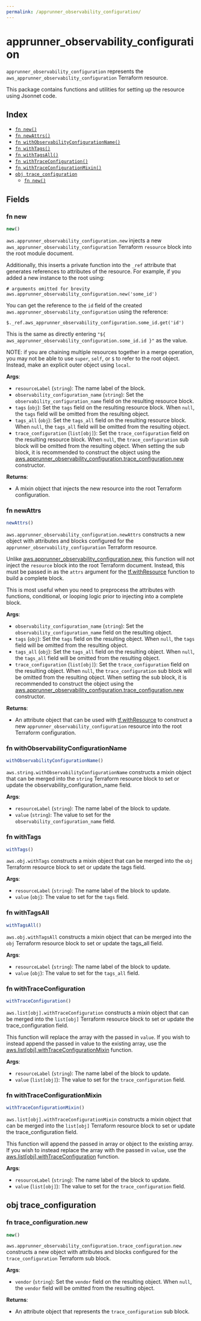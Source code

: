 ```yaml
---
permalink: /apprunner_observability_configuration/
---
```


# apprunner_observability_configuration

`apprunner_observability_configuration` represents the `aws_apprunner_observability_configuration` Terraform resource.



This package contains functions and utilities for setting up the resource using Jsonnet code.


## Index

* [`fn new()`](#fn-new)
* [`fn newAttrs()`](#fn-newattrs)
* [`fn withObservabilityConfigurationName()`](#fn-withobservabilityconfigurationname)
* [`fn withTags()`](#fn-withtags)
* [`fn withTagsAll()`](#fn-withtagsall)
* [`fn withTraceConfiguration()`](#fn-withtraceconfiguration)
* [`fn withTraceConfigurationMixin()`](#fn-withtraceconfigurationmixin)
* [`obj trace_configuration`](#obj-trace_configuration)
  * [`fn new()`](#fn-trace_configurationnew)

## Fields

### fn new

```ts
new()
```


`aws.apprunner_observability_configuration.new` injects a new `aws_apprunner_observability_configuration` Terraform `resource`
block into the root module document.

Additionally, this inserts a private function into the `_ref` attribute that generates references to attributes of the
resource. For example, if you added a new instance to the root using:

    # arguments omitted for brevity
    aws.apprunner_observability_configuration.new('some_id')

You can get the reference to the `id` field of the created `aws.apprunner_observability_configuration` using the reference:

    $._ref.aws_apprunner_observability_configuration.some_id.get('id')

This is the same as directly entering `"${ aws_apprunner_observability_configuration.some_id.id }"` as the value.

NOTE: if you are chaining multiple resources together in a merge operation, you may not be able to use `super`, `self`,
or `$` to refer to the root object. Instead, make an explicit outer object using `local`.

**Args**:
  - `resourceLabel` (`string`): The name label of the block.
  - `observability_configuration_name` (`string`): Set the `observability_configuration_name` field on the resulting resource block.
  - `tags` (`obj`): Set the `tags` field on the resulting resource block. When `null`, the `tags` field will be omitted from the resulting object.
  - `tags_all` (`obj`): Set the `tags_all` field on the resulting resource block. When `null`, the `tags_all` field will be omitted from the resulting object.
  - `trace_configuration` (`list[obj]`): Set the `trace_configuration` field on the resulting resource block. When `null`, the `trace_configuration` sub block will be omitted from the resulting object. When setting the sub block, it is recommended to construct the object using the [aws.apprunner_observability_configuration.trace_configuration.new](#fn-trace_configurationnew) constructor.

**Returns**:
- A mixin object that injects the new resource into the root Terraform configuration.


### fn newAttrs

```ts
newAttrs()
```


`aws.apprunner_observability_configuration.newAttrs` constructs a new object with attributes and blocks configured for the `apprunner_observability_configuration`
Terraform resource.

Unlike [aws.apprunner_observability_configuration.new](#fn-new), this function will not inject the `resource`
block into the root Terraform document. Instead, this must be passed in as the `attrs` argument for the
[tf.withResource](https://github.com/tf-libsonnet/core/tree/main/docs#fn-withresource) function to build a complete block.

This is most useful when you need to preprocess the attributes with functions, conditional, or looping logic prior to
injecting into a complete block.

**Args**:
  - `observability_configuration_name` (`string`): Set the `observability_configuration_name` field on the resulting object.
  - `tags` (`obj`): Set the `tags` field on the resulting object. When `null`, the `tags` field will be omitted from the resulting object.
  - `tags_all` (`obj`): Set the `tags_all` field on the resulting object. When `null`, the `tags_all` field will be omitted from the resulting object.
  - `trace_configuration` (`list[obj]`): Set the `trace_configuration` field on the resulting object. When `null`, the `trace_configuration` sub block will be omitted from the resulting object. When setting the sub block, it is recommended to construct the object using the [aws.apprunner_observability_configuration.trace_configuration.new](#fn-trace_configurationnew) constructor.

**Returns**:
  - An attribute object that can be used with [tf.withResource](https://github.com/tf-libsonnet/core/tree/main/docs#fn-withresource) to construct a new `apprunner_observability_configuration` resource into the root Terraform configuration.


### fn withObservabilityConfigurationName

```ts
withObservabilityConfigurationName()
```

`aws.string.withObservabilityConfigurationName` constructs a mixin object that can be merged into the `string`
Terraform resource block to set or update the observability_configuration_name field.



**Args**:
  - `resourceLabel` (`string`): The name label of the block to update.
  - `value` (`string`): The value to set for the `observability_configuration_name` field.


### fn withTags

```ts
withTags()
```

`aws.obj.withTags` constructs a mixin object that can be merged into the `obj`
Terraform resource block to set or update the tags field.



**Args**:
  - `resourceLabel` (`string`): The name label of the block to update.
  - `value` (`obj`): The value to set for the `tags` field.


### fn withTagsAll

```ts
withTagsAll()
```

`aws.obj.withTagsAll` constructs a mixin object that can be merged into the `obj`
Terraform resource block to set or update the tags_all field.



**Args**:
  - `resourceLabel` (`string`): The name label of the block to update.
  - `value` (`obj`): The value to set for the `tags_all` field.


### fn withTraceConfiguration

```ts
withTraceConfiguration()
```

`aws.list[obj].withTraceConfiguration` constructs a mixin object that can be merged into the `list[obj]`
Terraform resource block to set or update the trace_configuration field.

This function will replace the array with the passed in `value`. If you wish to instead append the
passed in value to the existing array, use the [aws.list[obj].withTraceConfigurationMixin](TODO) function.


**Args**:
  - `resourceLabel` (`string`): The name label of the block to update.
  - `value` (`list[obj]`): The value to set for the `trace_configuration` field.


### fn withTraceConfigurationMixin

```ts
withTraceConfigurationMixin()
```

`aws.list[obj].withTraceConfigurationMixin` constructs a mixin object that can be merged into the `list[obj]`
Terraform resource block to set or update the trace_configuration field.

This function will append the passed in array or object to the existing array. If you wish
to instead replace the array with the passed in `value`, use the [aws.list[obj].withTraceConfiguration](TODO)
function.


**Args**:
  - `resourceLabel` (`string`): The name label of the block to update.
  - `value` (`list[obj]`): The value to set for the `trace_configuration` field.


## obj trace_configuration



### fn trace_configuration.new

```ts
new()
```


`aws.apprunner_observability_configuration.trace_configuration.new` constructs a new object with attributes and blocks configured for the `trace_configuration`
Terraform sub block.



**Args**:
  - `vendor` (`string`): Set the `vendor` field on the resulting object. When `null`, the `vendor` field will be omitted from the resulting object.

**Returns**:
  - An attribute object that represents the `trace_configuration` sub block.
